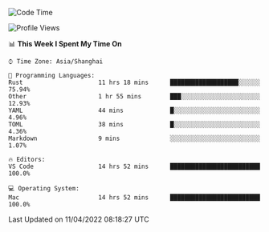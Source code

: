 <!--START_SECTION:waka-->
![Code Time](http://img.shields.io/badge/Code%20Time-1%2C219%20hrs%2058%20mins-blue)

![Profile Views](http://img.shields.io/badge/Profile%20Views-16-blue)

📊 **This Week I Spent My Time On** 

```text
⌚︎ Time Zone: Asia/Shanghai

💬 Programming Languages: 
Rust                     11 hrs 18 mins      ███████████████████░░░░░░   75.94% 
Other                    1 hr 55 mins        ███░░░░░░░░░░░░░░░░░░░░░░   12.93% 
YAML                     44 mins             █░░░░░░░░░░░░░░░░░░░░░░░░   4.96% 
TOML                     38 mins             █░░░░░░░░░░░░░░░░░░░░░░░░   4.36% 
Markdown                 9 mins              ░░░░░░░░░░░░░░░░░░░░░░░░░   1.07%

🔥 Editors: 
VS Code                  14 hrs 52 mins      █████████████████████████   100.0%

💻 Operating System: 
Mac                      14 hrs 52 mins      █████████████████████████   100.0%

```


 Last Updated on 11/04/2022 08:18:27 UTC
<!--END_SECTION:waka-->
